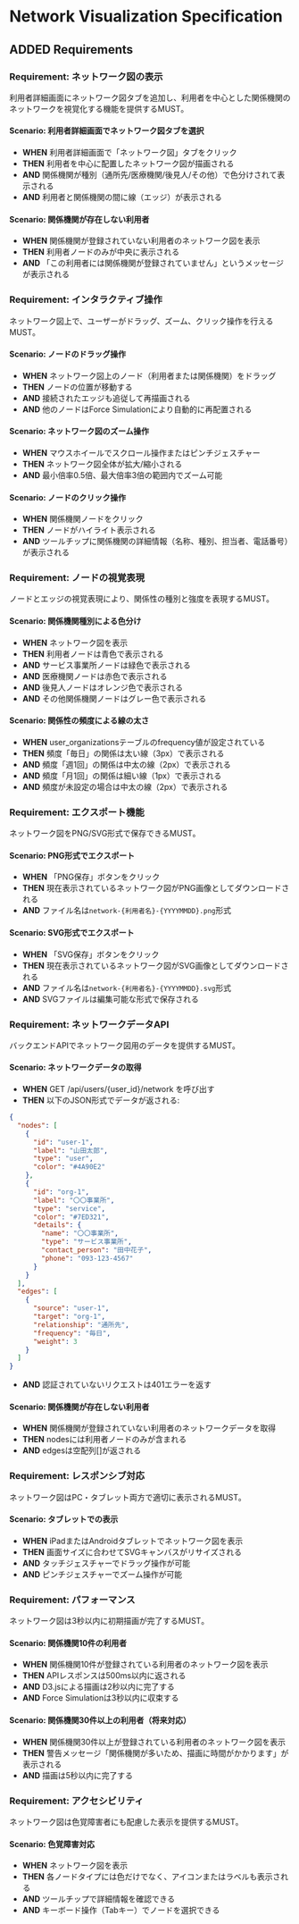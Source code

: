 # Network Visualization Specification

## ADDED Requirements

### Requirement: ネットワーク図の表示
利用者詳細画面にネットワーク図タブを追加し、利用者を中心とした関係機関のネットワークを視覚化する機能を提供するMUST。

#### Scenario: 利用者詳細画面でネットワーク図タブを選択
- **WHEN** 利用者詳細画面で「ネットワーク図」タブをクリック
- **THEN** 利用者を中心に配置したネットワーク図が描画される
- **AND** 関係機関が種別（通所先/医療機関/後見人/その他）で色分けされて表示される
- **AND** 利用者と関係機関の間に線（エッジ）が表示される

#### Scenario: 関係機関が存在しない利用者
- **WHEN** 関係機関が登録されていない利用者のネットワーク図を表示
- **THEN** 利用者ノードのみが中央に表示される
- **AND** 「この利用者には関係機関が登録されていません」というメッセージが表示される

### Requirement: インタラクティブ操作
ネットワーク図上で、ユーザーがドラッグ、ズーム、クリック操作を行えるMUST。

#### Scenario: ノードのドラッグ操作
- **WHEN** ネットワーク図上のノード（利用者または関係機関）をドラッグ
- **THEN** ノードの位置が移動する
- **AND** 接続されたエッジも追従して再描画される
- **AND** 他のノードはForce Simulationにより自動的に再配置される

#### Scenario: ネットワーク図のズーム操作
- **WHEN** マウスホイールでスクロール操作またはピンチジェスチャー
- **THEN** ネットワーク図全体が拡大/縮小される
- **AND** 最小倍率0.5倍、最大倍率3倍の範囲内でズーム可能

#### Scenario: ノードのクリック操作
- **WHEN** 関係機関ノードをクリック
- **THEN** ノードがハイライト表示される
- **AND** ツールチップに関係機関の詳細情報（名称、種別、担当者、電話番号）が表示される

### Requirement: ノードの視覚表現
ノードとエッジの視覚表現により、関係性の種別と強度を表現するMUST。

#### Scenario: 関係機関種別による色分け
- **WHEN** ネットワーク図を表示
- **THEN** 利用者ノードは青色で表示される
- **AND** サービス事業所ノードは緑色で表示される
- **AND** 医療機関ノードは赤色で表示される
- **AND** 後見人ノードはオレンジ色で表示される
- **AND** その他関係機関ノードはグレー色で表示される

#### Scenario: 関係性の頻度による線の太さ
- **WHEN** user_organizationsテーブルのfrequency値が設定されている
- **THEN** 頻度「毎日」の関係は太い線（3px）で表示される
- **AND** 頻度「週1回」の関係は中太の線（2px）で表示される
- **AND** 頻度「月1回」の関係は細い線（1px）で表示される
- **AND** 頻度が未設定の場合は中太の線（2px）で表示される

### Requirement: エクスポート機能
ネットワーク図をPNG/SVG形式で保存できるMUST。

#### Scenario: PNG形式でエクスポート
- **WHEN** 「PNG保存」ボタンをクリック
- **THEN** 現在表示されているネットワーク図がPNG画像としてダウンロードされる
- **AND** ファイル名は`network-{利用者名}-{YYYYMMDD}.png`形式

#### Scenario: SVG形式でエクスポート
- **WHEN** 「SVG保存」ボタンをクリック
- **THEN** 現在表示されているネットワーク図がSVG画像としてダウンロードされる
- **AND** ファイル名は`network-{利用者名}-{YYYYMMDD}.svg`形式
- **AND** SVGファイルは編集可能な形式で保存される

### Requirement: ネットワークデータAPI
バックエンドAPIでネットワーク図用のデータを提供するMUST。

#### Scenario: ネットワークデータの取得
- **WHEN** GET /api/users/{user_id}/network を呼び出す
- **THEN** 以下のJSON形式でデータが返される:
```json
{
  "nodes": [
    {
      "id": "user-1",
      "label": "山田太郎",
      "type": "user",
      "color": "#4A90E2"
    },
    {
      "id": "org-1",
      "label": "〇〇事業所",
      "type": "service",
      "color": "#7ED321",
      "details": {
        "name": "〇〇事業所",
        "type": "サービス事業所",
        "contact_person": "田中花子",
        "phone": "093-123-4567"
      }
    }
  ],
  "edges": [
    {
      "source": "user-1",
      "target": "org-1",
      "relationship": "通所先",
      "frequency": "毎日",
      "weight": 3
    }
  ]
}
```
- **AND** 認証されていないリクエストは401エラーを返す

#### Scenario: 関係機関が存在しない利用者
- **WHEN** 関係機関が登録されていない利用者のネットワークデータを取得
- **THEN** nodesには利用者ノードのみが含まれる
- **AND** edgesは空配列[]が返される

### Requirement: レスポンシブ対応
ネットワーク図はPC・タブレット両方で適切に表示されるMUST。

#### Scenario: タブレットでの表示
- **WHEN** iPadまたはAndroidタブレットでネットワーク図を表示
- **THEN** 画面サイズに合わせてSVGキャンバスがリサイズされる
- **AND** タッチジェスチャーでドラッグ操作が可能
- **AND** ピンチジェスチャーでズーム操作が可能

### Requirement: パフォーマンス
ネットワーク図は3秒以内に初期描画が完了するMUST。

#### Scenario: 関係機関10件の利用者
- **WHEN** 関係機関10件が登録されている利用者のネットワーク図を表示
- **THEN** APIレスポンスは500ms以内に返される
- **AND** D3.jsによる描画は2秒以内に完了する
- **AND** Force Simulationは3秒以内に収束する

#### Scenario: 関係機関30件以上の利用者（将来対応）
- **WHEN** 関係機関30件以上が登録されている利用者のネットワーク図を表示
- **THEN** 警告メッセージ「関係機関が多いため、描画に時間がかかります」が表示される
- **AND** 描画は5秒以内に完了する

### Requirement: アクセシビリティ
ネットワーク図は色覚障害者にも配慮した表示を提供するMUST。

#### Scenario: 色覚障害対応
- **WHEN** ネットワーク図を表示
- **THEN** 各ノードタイプには色だけでなく、アイコンまたはラベルも表示される
- **AND** ツールチップで詳細情報を確認できる
- **AND** キーボード操作（Tabキー）でノードを選択できる
